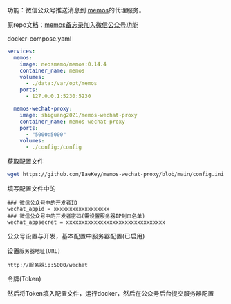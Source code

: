 
功能：微信公众号推送消息到 [memos](https://github.com/usememos/memos)的代理服务。

原repo文档：[memos备忘录加入微信公众号功能](https://zhaouncle.com/memos%E5%A4%87%E5%BF%98%E5%BD%95%E5%8A%A0%E5%85%A5%E5%BE%AE%E4%BF%A1%E5%85%AC%E4%BC%97%E5%8F%B7%E5%8A%9F%E8%83%BD/)

docker-compose.yaml

```yaml
services:
  memos:
    image: neosmemo/memos:0.14.4
    container_name: memos
    volumes:
      - ./data:/var/opt/memos
    ports:
      - 127.0.0.1:5230:5230

  memos-wechat-proxy:
    image: shiguang2021/memos-wechat-proxy
    container_name: memos-wechat-proxy
    ports:
      - "5000:5000"
    volumes:
      - ./config:/config
```

获取配置文件

```bash
wget https://github.com/BaeKey/memos-wechat-proxy/blob/main/config.ini
```

填写配置文件中的

```
### 微信公众号中的开发者ID
wechat_appid = xxxxxxxxxxxxxxxxxx
### 微信公众号中的开发者密码(需设置服务器IP到白名单)
wechat_appsecret = xxxxxxxxxxxxxxxxxxxxxxxxxxxxxxxx
```

公众号设置与开发，基本配置中服务器配置(已启用)

设置`服务器地址(URL)`

```
http://服务器ip:5000/wechat
```

令牌(Token)

然后将Token填入配置文件，运行docker，然后在公众号后台提交服务器配置
